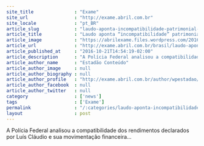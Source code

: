 ```yaml
---
site_title               : "Exame"
site_url                 : "http://exame.abril.com.br"
site_locale              : "pt_BR"
article_slug             : "laudo-aponta-incompatibilidade-patrimonial-de-filho-de-lula"
article_title            : "Laudo aponta “incompatibilidade” patrimonial de filho de Lula"
article_image            : "https://abrilexame.files.wordpress.com/2016/09/size_960_16_9_luis-claudio-lula-da-silva15.jpg?quality=70&strip=all&w=960"
article_url              : "http://exame.abril.com.br/brasil/laudo-aponta-incompatibilidade-patrimonial-de-filho-de-lula/"
article_published_at     : "2016-10-21T14:54:19-02:00"
article_description      : "A Polícia Federal analisou a compatibilidade dos rendimentos declarados por Luís Cláudio e sua movimentação financeira..."
article_author_name      : "Estadão Conteúdo"
article_author_image     : null
article_author_biography : null
article_author_profile   : "http://exame.abril.com.br/author/wpestadao/"
article_author_facebook  : null
article_author_twitter   : null
category                 : ['news']
tags                     : ['Exame']
permalink                : "/:categories/laudo-aponta-incompatibilidade-patrimonial-de-filho-de-lula/"
layout                   : post
---
```


A Polícia Federal analisou a compatibilidade dos rendimentos declarados por Luís Cláudio e sua movimentação financeira...
